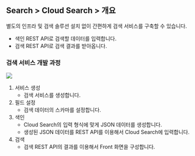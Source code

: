 ## Search > Cloud Search > 개요

별도의 인프라 및 검색 솔루션 설치 없이 간편하게 검색 서비스를 구축할 수 있습니다.
* 색인 REST API로 검색할 데이터를 입력합니다.
* 검색 REST API로 검색 결과를 받아옵니다.

### 검색 서비스 개발 과정
![](http://static.toastoven.net/prod_search/block_diagrm-20200113.png)
1. 서비스 생성
    * 검색 서비스를 생성합니다.
2. 필드 설정
    * 검색 데이터의 스카마를 설정합니다.
3. 색인
    * Cloud Search의 입력 형식에 맞게 JSON 데이터를 생성합니다.
    * 생성된 JSON 데이터를 REST API를 이용해서 Cloud Search에 입력합니다.
4. 검색
    * 검색 REST API의 결과를 이용해서 Front 화면을 구성합니다.
